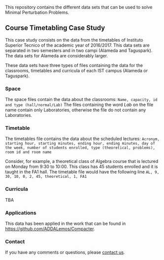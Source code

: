 This repository contains the different data sets that can be used to solve Minimal Perturbation Problems.

## Course Timetabling Case Study

This case study consists on the data from the timetables of Instituto Superior Tecnico of the academic year of 2016/2017. This data sets are separated in two semesters and in two campi (Alameda and Taguspark). The data sets for Alameda are considerably larger.

These data sets have three types of files containing the data for the classrooms, timetables and curricula of each IST campus (Alameda or Taguspark).

### Space

The space files contain the data about the classrooms: ```Name, capacity, id and type (hall/normal/Lab)``` The files containing the word _Lab_ on the file name contain only Laboratories, otherwise the file do not contain any Laboratories.

### Timetable

The timetables file contains the data about the scheduled lectures: ```Acronym, starting hour, starting minutes, ending hour, ending minutes, day of the week, number of students enrolled, type (theoretical, problems),  room id and room name``` 

Consider, for example, a theoretical class of Algebra course that is lectured on Monday from 9:30 to 10:00. This class has 45 students enrolled and it is taught in the FA1 hall. The timetable file would have the following line ```AL, 9, 30, 10, 0, 2, 45, theoretical, 1, FA1```


### Curricula

 TBA
 
### Applications

This data has been applied in the work that can be found in https://github.com/ADDALemos/Compacter. 

### Contact

If you have any comments or questions, please [contact us](mailto:ines.lynce@tecnico.ulisboa.pt;alexandre.lemos@tecnico.ulisboa.pt;pedro.tiago.monteiro@tecnico.pt;?subject=[MPP-DataSets]).
